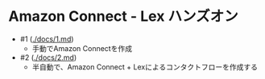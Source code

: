 # Amazon Connect - Lex ハンズオン

* #1 ([./docs/1.md](./docs/1.md))
  * 手動でAmazon Connectを作成
* #2 ([./docs/2.md](./docs/2.md))
  * 半自動で、Amazon Connect + Lexによるコンタクトフローを作成する